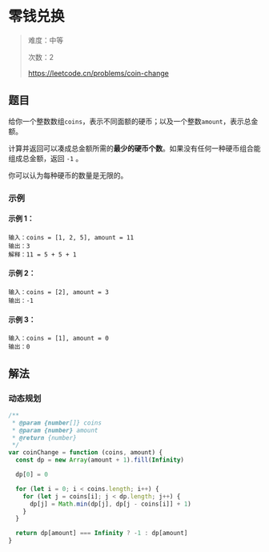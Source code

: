 # 零钱兑换

> 难度：中等
>
> 次数：2
>
> https://leetcode.cn/problems/coin-change

## 题目

给你一个整数数组`coins`，表示不同面额的硬币；以及一个整数`amount`，表示总金额。

计算并返回可以凑成总金额所需的**最少的硬币个数**。如果没有任何一种硬币组合能组成总金额，返回 `-1` 。

你可以认为每种硬币的数量是无限的。

### 示例

#### 示例 1：

```
输入：coins = [1, 2, 5], amount = 11
输出：3
解释：11 = 5 + 5 + 1
```

#### 示例 2：

```
输入：coins = [2], amount = 3
输出：-1
```

#### 示例 3：

```
输入：coins = [1], amount = 0
输出：0
```

## 解法

### 动态规划

```javascript
/**
 * @param {number[]} coins
 * @param {number} amount
 * @return {number}
 */
var coinChange = function (coins, amount) {
  const dp = new Array(amount + 1).fill(Infinity)

  dp[0] = 0

  for (let i = 0; i < coins.length; i++) {
    for (let j = coins[i]; j < dp.length; j++) {
      dp[j] = Math.min(dp[j], dp[j - coins[i]] + 1)
    }
  }

  return dp[amount] === Infinity ? -1 : dp[amount]
}
```
